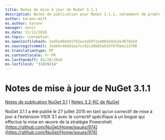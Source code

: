 ```yaml
---
title: Notes de mise à jour de NuGet 3.1.1
description: Notes de publication pour NuGet 3.1.1, notamment de problèmes connus, des correctifs de bogues, les fonctionnalités ajoutées et dcr.
author: karann-msft
ms.author: karann
manager: unnir
ms.date: 11/11/2016
ms.topic: conceptual
ms.openlocfilehash: 2ad5ed0da91f52ec4a5072a4001bd2e3e3679a5d
ms.sourcegitcommit: 3eab9c4dd41ea7ccd2c28bb5ab16f6fbbec13708
ms.translationtype: MT
ms.contentlocale: fr-FR
ms.lasthandoff: 04/26/2018
ms.locfileid: "31819214"
---
```

# <a name="nuget-311-release-notes"></a>Notes de mise à jour de NuGet 3.1.1

[Notes de publication NuGet 3.1](../release-notes/nuget-3.1.md) | [Notes 3.2-RC de NuGet](../release-notes/nuget-3.2-RC.md)

NuGet 3.1.1 a été publié le 27 juillet 2015 en tant qu’un correctif de mise à jour à l’extension VSIX 3.1 avec le correctif spécifique à un bogue qui effectue la mise en œuvre de la stratégie Powershell.
[https://github.com/NuGet/Home/issues/974](https://github.com/NuGet/Home/issues/974)